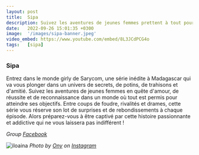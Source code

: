 ```yaml
---
layout: post
title:  Sipa
description: Suivez les aventures de jeunes femmes prettent à tout pour réussir, où l'amour, la rivalité et les coups bas sont monnaie courante. Entrez dans l'univers "girly" de Sipa!
date:   2022-09-26 15:01:35 +0300
image:  '/images/sipa-banner.jpeg'
video_embed: https://www.youtube.com/embed/8L3JCdPCG4o
tags:   [sipa]
---
```

### Sipa

Entrez dans le monde girly de Sarycom, une série inédite à Madagascar qui va vous plonger dans un univers de secrets, de potins, de trahisons et d'amitié. Suivez les aventures de jeunes femmes en quête d'amour, de réussite et de reconnaissance dans un monde où tout est permis pour atteindre ses objectifs. Entre coups de foudre, rivalités et drames, cette série vous réserve son lot de surprises et de rebondissements à chaque épisode. Alors préparez-vous à être captivé par cette histoire passionnante et addictive qui ne vous laissera pas indifférent !


*Group  [Facebook](https://www.facebook.com/groups/148373813769074)*

![iloaina]({{site.baseurl}}/images/sipa-banner.jpeg)
*Photo by [Ony](https://www.facebook.com/ony.andriananantany) on [Instagram](https://www.instagram.com/sary.comfilms/)*
